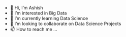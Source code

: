 - 👋 Hi, I’m Ashish
- 👀 I’m interested in Big Data
- 🌱 I’m currently learning Data Science
- 💞️ I’m looking to collaborate on Data Science Projects
- 📫 How to reach me ...

<!---
mrashishn/mrashishn is a ✨ special ✨ repository because its `README.md` (this file) appears on your GitHub profile.
You can click the Preview link to take a look at your changes.
--->
